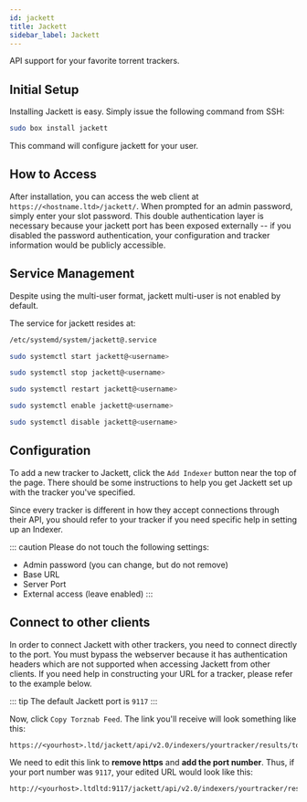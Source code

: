 ```yaml
---
id: jackett
title: Jackett
sidebar_label: Jackett
---
```


API support for your favorite torrent trackers.

## Initial Setup

Installing Jackett is easy. Simply issue the following command from SSH:

```bash main
sudo box install jackett
```

This command will configure jackett for your user.
## How to Access

After installation, you can access the web client at `https://<hostname.ltd>/jackett/`. When prompted for an admin password, simply enter your slot password. This double authentication layer is necessary because your jackett port has been exposed externally -- if you disabled the password authentication, your configuration and tracker information would be publicly accessible.

## Service Management

Despite using the multi-user format, jackett multi-user is not enabled by default.

The service for jackett resides at:

```bash
/etc/systemd/system/jackett@.service
```

<!--DOCUSAURUS_CODE_TABS-->
<!--Start-->
```bash
sudo systemctl start jackett@<username>
```
<!--Stop-->
```bash
sudo systemctl stop jackett@<username>
```
<!--Restart-->
```bash
sudo systemctl restart jackett@<username>
```
<!--Enable-->
```bash
sudo systemctl enable jackett@<username>
```
<!--Disable-->
```bash
sudo systemctl disable jackett@<username>
```
<!--END_DOCUSAURUS_CODE_TABS-->

## Configuration

To add a new tracker to Jackett, click the `Add Indexer` button near the top of the page. There should be some instructions to help you get Jackett set up with the tracker you've specified.

Since every tracker is different in how they accept connections through their API, you should refer to your tracker if you need specific help in setting up an Indexer.

::: caution
Please do not touch the following settings:
- Admin password (you can change, but do not remove)
- Base URL
- Server Port
- External access (leave enabled)
:::

## Connect to other clients

In order to connect Jackett with other trackers, you need to connect directly to the port. You must bypass the webserver because it has authentication headers which are not supported when accessing Jackett from other clients. If you need help in constructing your URL for a tracker, please refer to the example below.

::: tip
The default Jackett port is `9117`
:::

Now, click `Copy Torznab Feed`. The link you'll receive will look something like this:

```plaintext
https://<yourhost>.ltd/jackett/api/v2.0/indexers/yourtracker/results/torznab/
```

We need to edit this link to **remove https** and **add the port number**. Thus, if your port number was `9117`, your edited URL would look like this:

```plaintext
http://<yourhost>.ltdltd:9117/jackett/api/v2.0/indexers/yourtracker/results/torznab/
```